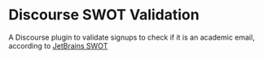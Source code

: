 # Discourse SWOT Validation
A Discourse plugin to validate signups to check if it is an academic email, according to [JetBrains SWOT](https://github.com/jetbrains/swot)
